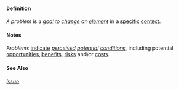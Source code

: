 #### Definition

*A problem* is *a [goal](https://github.com/gcassel/Modular-Organization-Terminology/blob/master/terms/goal.md) to [change](https://github.com/gcassel/Modular-Organization-Terminology/blob/master/terms/change.md) an [element](https://github.com/gcassel/Modular-Organization-Terminology/blob/master/terms/element.md)* in a [specific](https://github.com/gcassel/Modular-Organization-Terminology/blob/master/terms/specific.md) [context](https://github.com/gcassel/Modular-Organization-Terminology/blob/master/terms/context.md).
		
#### Notes

*Problems* [indicate](https://github.com/gcassel/Modular-Organization-Terminology/blob/master/terms/indicate.md) *[perceived](https://github.com/gcassel/Modular-Organization-Terminology/blob/master/terms/perceive.md) [potential](https://github.com/gcassel/Modular-Organization-Terminology/blob/master/terms/potential.md) [conditions](https://github.com/gcassel/Modular-Organization-Terminology/blob/master/terms/status.md)*, including potential [opportunities](https://github.com/gcassel/Modular-Organization-Terminology/blob/master/terms/opportunity.md), [benefits](https://github.com/gcassel/Modular-Organization-Terminology/blob/master/terms/benefit.md), [risks](https://github.com/gcassel/Modular-Organization-Terminology/blob/master/terms/risk.md) and/or [costs](https://github.com/gcassel/Modular-Organization-Terminology/blob/master/terms/cost.md).
		
#### See Also

*[issue](https://github.com/gcassel/Modular-Organization-Terminology/blob/master/terms/issue.md)*
